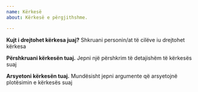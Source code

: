 ```yaml
---
name: Kërkesë
about: Kërkesë e përgjithshme.

---
```


**Kujt i drejtohet kërkesa juaj?**
Shkruani personin/at të cilëve iu drejtohet kërkesa

**Përshkruani kërkesën tuaj.**
Jepni një përshkrim të detajishëm të kërkesës suaj

**Arsyetoni kërkesën tuaj.**
Mundësisht jepni argumente që arsyetojnë plotësimin e kërkesës suaj
